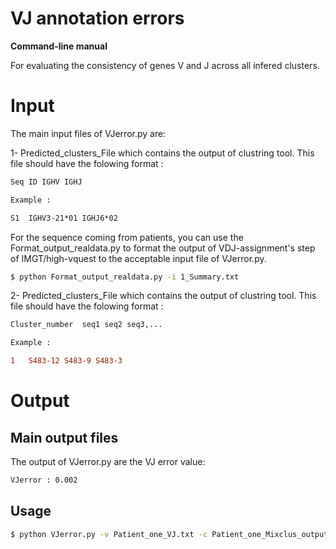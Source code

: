# VJ annotation errors
**Command-line manual**

For evaluating the consistency of genes V and J across all infered
clusters.




# Input 

The main input files of VJerror.py are: 

1- Predicted_clusters_File which contains the output of clustring tool. This file should have the folowing format :

``` diff
Seq ID IGHV IGHJ

Example :

S1	IGHV3-21*01	IGHJ6*02
```
For the sequence coming from patients, you can use the Format_output_realdata.py to format the output of VDJ-assignment's step of IMGT/high-vquest to the acceptable input file of VJerror.py.
``` bash
$ python Format_output_realdata.py -i 1_Summary.txt
```

2- Predicted_clusters_File which contains the output of clustring tool. This file should have the folowing format :

``` diff
Cluster_number	seq1 seq2 seq3,...

Example :

1	S483-12 S483-9 S483-3 
```




# Output

## Main output files

The  output of VJerror.py are the VJ error value:

``` diff
VJerror : 0.002
```

## Usage

``` bash
$ python VJerror.py -v Patient_one_VJ.txt -c Patient_one_Mixclus_output.txt
```